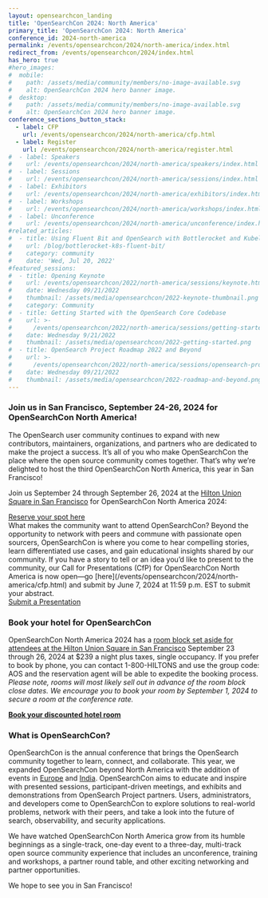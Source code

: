 ```yaml
---
layout: opensearchcon_landing
title: 'OpenSearchCon 2024: North America'
primary_title: 'OpenSearchCon 2024: North America'
conference_id: 2024-north-america
permalink: /events/opensearchcon/2024/north-america/index.html
redirect_from: /events/opensearchcon/2024/index.html
has_hero: true
#hero_images:
#  mobile:
#    path: /assets/media/community/members/no-image-available.svg
#    alt: OpenSearchCon 2024 hero banner image.
#  desktop:
#    path: /assets/media/community/members/no-image-available.svg
#    alt: OpenSearchCon 2024 hero banner image.
conference_sections_button_stack:
  - label: CFP
    url: /events/opensearchcon/2024/north-america/cfp.html
  - label: Register
    url: /events/opensearchcon/2024/north-america/register.html
#  - label: Speakers
#    url: /events/opensearchcon/2024/north-america/speakers/index.html
#  - label: Sessions 
#    url: /events/opensearchcon/2024/north-america/sessions/index.html
#  - label: Exhibitors
#    url: /events/opensearchcon/2024/north-america/exhibitors/index.html
#  - label: Workshops
#    url: /events/opensearchcon/2024/north-america/workshops/index.html
#  - label: Unconference
#    url: /events/opensearchcon/2024/north-america/unconference/index.html
#related_articles:
#  - title: Using Fluent Bit and OpenSearch with Bottlerocket and Kubelet logs
#    url: /blog/bottlerocket-k8s-fluent-bit/
#    category: community
#    date: 'Wed, Jul 20, 2022'
#featured_sessions:
#  - title: Opening Keynote
#    url: /events/opensearchcon/2022/north-america/sessions/keynote.html
#    date: Wednesday 09/21/2022
#    thumbnail: /assets/media/opensearchcon/2022-keynote-thumbnail.png
#    category: Community
#  - title: Getting Started with the OpenSearch Core Codebase
#    url: >-
#      /events/opensearchcon/2022/north-america/sessions/getting-started-with-opensearch-core-codebase.html
#    date: Wednesday 9/21/2022
#    thumbnail: /assets/media/opensearchcon/2022-getting-started.png
#  - title: OpenSearch Project Roadmap 2022 and Beyond
#    url: >-
#      /events/opensearchcon/2022/north-america/sessions/opensearch-project-roadmap-2022-and-beyond.html
#    date: Wednesday 09/21/2022
#    thumbnail: /assets/media/opensearchcon/2022-roadmap-and-beyond.png
---
```

### **Join us in San Francisco, September 24-26, 2024 for OpenSearchCon North America!**


The OpenSearch user community continues to expand with new contributors, maintainers, organizations, and partners who are dedicated to make the project a success. It’s all of you who make OpenSearchCon the place where the open source community comes together. That’s why we’re delighted to host the third OpenSearchCon North America, this year in San Francisco!

Join us  September 24 through  September 26, 2024 at the [Hilton Union Square in San Francisco](https://www.hilton.com/en/hotels/sfofhhh-hilton-san-francisco-union-square/) for OpenSearchCon North America 2024:

<div class="redesign-button-pair--wrapper">
            <div class="redesign-button--wrapper redesign-button--wrapper__text-only__dark">
                <a href="/events/opensearchcon/2024/north-america/register.html" class="redesign-button--anchor">
                    Reserve your spot here
                </a>
            </div>
</div>
What makes the community want to attend OpenSearchCon? Beyond the opportunity to network with peers and commune with passionate open sourcers, OpenSearchCon is where you come to hear compelling stories, learn differentiated use cases, and gain educational insights shared by our community. If you have a story to tell or an idea you’d like to present to the community, our Call for Presentations (CfP) for OpenSearchCon North America is now open—go [here](/events/opensearchcon/2024/north-america/cfp.html) and submit by June 7, 2024 at 11:59 p.m. EST to submit your abstract.

<div class="redesign-button-pair--wrapper">
            <div class="redesign-button--wrapper redesign-button--wrapper__text-only__dark">
                <a href="/events/opensearchcon/2024/north-america/cfp.html" class="redesign-button--anchor">
                    Submit a Presentation
                </a>
            </div>
</div>


### Book your hotel for OpenSearchCon

OpenSearchCon North America 2024 has a [room block set aside for attendees at the Hilton Union Square in San Francisco](https://book.passkey.com/e/50823627) September 23 through 26, 2024 at $239 a night plus taxes, single occupancy. If you prefer to book by phone, you can contact 1-800-HILTONS and use the group code: AOS and the reservation agent will be able to expedite the booking process. *Please note, rooms will most likely sell out in advance of the room block close dates. We encourage you to book your room by September 1, 2024 to secure a room at the conference rate.*

**[Book your discounted hotel room](https://book.passkey.com/e/50823627)**


### What is OpenSearchCon?

OpenSearchCon is the annual conference that brings the OpenSearch community together to learn, connect, and collaborate. This year, we expanded OpenSearchCon beyond North America with the addition of events in [Europe](https://opensearch.org/events/opensearchcon/2024/europe/index.html) and [India](https://opensearch.org/events/opensearchcon/2024/india/index.html). OpenSearchCon aims to educate and inspire with presented sessions, participant-driven meetings, and exhibits and demonstrations from OpenSearch Project partners. Users, administrators, and developers come to OpenSearchCon to explore solutions to real-world problems, network with their peers, and take a look into the future of search, observability, and security applications.

We have watched OpenSearchCon North America grow from its humble beginnings as a single-track, one-day event to a three-day, multi-track open source community experience that includes an unconference, training and workshops, a partner round table, and other exciting networking and partner opportunities.

We hope to see  you in San Francisco!













